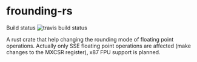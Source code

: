# frounding-rs

Build status ![travis build status](https://travis-ci.org/houssemDevs/frounding-rs.svg?branch=master)

A rust crate that help changing the rounding mode of floating point operations. Actually only
 SSE floating point operations are affected (make changes to the MXCSR register), x87 FPU support is planned.